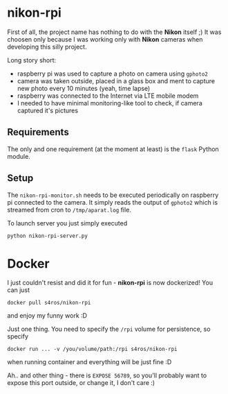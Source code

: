 # nikon-rpi
First of all, the project name has nothing to do with the **Nikon** itself ;) It was choosen only because I was working only with **Nikon** cameras when developing this silly project.

Long story short:
- raspberry pi was used to capture a photo on camera using `gphoto2`
- camera was taken outside, placed in a glass box and ment to capture new photo every 10 minutes (yeah, time lapse)
- raspberry was connected to the Internet via LTE mobile modem
- I needed to have minimal monitoring-like tool to check, if camera captured it's pictures

## Requirements
The only and one requirement (at the moment at least) is the `flask` Python module.

## Setup
The `nikon-rpi-monitor.sh` needs to be executed periodically on raspberry pi connected to the camera. It simply reads the output of `gphoto2` which is streamed from cron to `/tmp/aparat.log` file.

To launch server you just simply executed
```sh
python nikon-rpi-server.py
```

# Docker
I just couldn't resist and did it for fun - **nikon-rpi** is now dockerized! You can just
```
docker pull s4ros/nikon-rpi
```
and enjoy my funny work :D

Just one thing. You need to specify the `/rpi` volume for persistence, so specify
```
docker run ... -v /you/volume/path:/rpi s4ros/nikon-rpi
```
when running container and everything will be just fine :D

Ah.. and other thing - there is `EXPOSE 56789`, so you'll probably want to expose this port outside, or change it, I don't care :)
